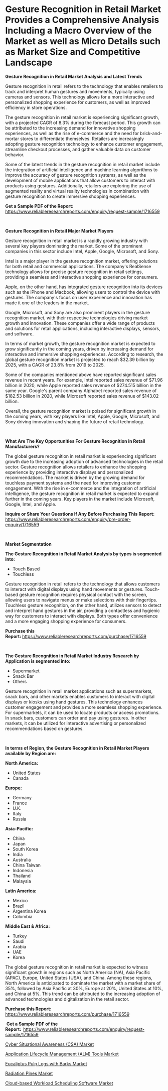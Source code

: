<p><h1>Gesture Recognition in Retail Market Provides a Comprehensive Analysis Including a Macro Overview of the Market as well as Micro Details such as Market Size and Competitive Landscape</h1></p><p><strong>Gesture Recognition in Retail Market Analysis and Latest Trends</strong></p>
<p><p>Gesture recognition in retail refers to the technology that enables retailers to track and interpret human gestures and movements, typically using cameras and sensors. This technology allows for a more interactive and personalized shopping experience for customers, as well as improved efficiency in store operations.</p><p>The gesture recognition in retail market is experiencing significant growth, with a projected CAGR of 8.3% during the forecast period. This growth can be attributed to the increasing demand for innovative shopping experiences, as well as the rise of e-commerce and the need for brick-and-mortar stores to differentiate themselves. Retailers are increasingly adopting gesture recognition technology to enhance customer engagement, streamline checkout processes, and gather valuable data on customer behavior.</p><p>Some of the latest trends in the gesture recognition in retail market include the integration of artificial intelligence and machine learning algorithms to improve the accuracy of gesture recognition systems, as well as the development of mobile applications that allow customers to interact with products using gestures. Additionally, retailers are exploring the use of augmented reality and virtual reality technologies in combination with gesture recognition to create immersive shopping experiences.</p></p>
<p><strong>Get a Sample PDF of the Report:&nbsp;</strong> <a href="https://www.reliableresearchreports.com/enquiry/request-sample/1716559">https://www.reliableresearchreports.com/enquiry/request-sample/1716559</a></p>
<p>&nbsp;</p>
<p><strong>Gesture Recognition in Retail Major Market Players</strong></p>
<p><p>Gesture recognition in retail market is a rapidly growing industry with several key players dominating the market. Some of the prominent companies in this sector include Intel, Apple, Google, Microsoft, and Sony.</p><p>Intel is a major player in the gesture recognition market, offering solutions for both retail and commercial applications. The company's RealSense technology allows for precise gesture recognition in retail settings, providing a seamless and interactive shopping experience for consumers.</p><p>Apple, on the other hand, has integrated gesture recognition into its devices such as the iPhone and Macbook, allowing users to control the device with gestures. The company's focus on user experience and innovation has made it one of the leaders in the market.</p><p>Google, Microsoft, and Sony are also prominent players in the gesture recognition market, with their respective technologies driving market growth and innovation. These companies offer a wide range of products and solutions for retail applications, including interactive displays, sensors, and software.</p><p>In terms of market growth, the gesture recognition market is expected to grow significantly in the coming years, driven by increasing demand for interactive and immersive shopping experiences. According to research, the global gesture recognition market is projected to reach $32.39 billion by 2025, with a CAGR of 23.8% from 2019 to 2025.</p><p>Some of the companies mentioned above have reported significant sales revenue in recent years. For example, Intel reported sales revenue of $71.96 billion in 2020, while Apple reported sales revenue of $274.515 billion in the same year. Google's parent company Alphabet reported sales revenue of $182.53 billion in 2020, while Microsoft reported sales revenue of $143.02 billion. </p><p>Overall, the gesture recognition market is poised for significant growth in the coming years, with key players like Intel, Apple, Google, Microsoft, and Sony driving innovation and shaping the future of retail technology.</p></p>
<p>&nbsp;</p>
<p><strong>What Are The Key Opportunities For Gesture Recognition in Retail Manufacturers?</strong></p>
<p><p>The global gesture recognition in retail market is experiencing significant growth due to the increasing adoption of advanced technologies in the retail sector. Gesture recognition allows retailers to enhance the shopping experience by providing interactive displays and personalized recommendations. The market is driven by the growing demand for touchless payment systems and the need for improving customer engagement. With the rise in e-commerce and the integration of artificial intelligence, the gesture recognition in retail market is expected to expand further in the coming years. Key players in the market include Microsoft, Google, Intel, and Apple.</p></p>
<p><strong>Inquire or Share Your Questions If Any Before Purchasing This Report:</strong> <a href="https://www.reliableresearchreports.com/enquiry/pre-order-enquiry/1716559">https://www.reliableresearchreports.com/enquiry/pre-order-enquiry/1716559</a></p>
<p>&nbsp;</p>
<p><strong>Market Segmentation</strong></p>
<p><strong>The Gesture Recognition in Retail Market Analysis by types is segmented into:</strong></p>
<p><ul><li>Touch Based</li><li>Touchless</li></ul></p>
<p><p>Gesture recognition in retail refers to the technology that allows customers to interact with digital displays using hand movements or gestures. Touch-based gesture recognition requires physical contact with the screen, allowing users to navigate menus or make selections with their fingertips. Touchless gesture recognition, on the other hand, utilizes sensors to detect and interpret hand gestures in the air, providing a contactless and hygienic way for customers to interact with displays. Both types offer convenience and a more engaging shopping experience for consumers.</p></p>
<p><strong>Purchase this Report:&nbsp;</strong><a href="https://www.reliableresearchreports.com/purchase/1716559">https://www.reliableresearchreports.com/purchase/1716559</a></p>
<p>&nbsp;</p>
<p><strong>The Gesture Recognition in Retail Market Industry Research by Application is segmented into:</strong></p>
<p><ul><li>Supermarket</li><li>Snack Bar</li><li>Others</li></ul></p>
<p><p>Gesture recognition in retail market applications such as supermarkets, snack bars, and other markets enables customers to interact with digital displays or kiosks using hand gestures. This technology enhances customer engagement and provides a more seamless shopping experience. For supermarkets, it can be used to locate products or access promotions. In snack bars, customers can order and pay using gestures. In other markets, it can be utilized for interactive advertising or personalized recommendations based on gestures.</p></p>
<p>&nbsp;</p>
<p><strong>In terms of Region, the Gesture Recognition in Retail Market Players available by Region are:</strong></p>
<p>
    <p> <strong> North America: </strong>
        <ul>
            <li>United States</li>
            <li>Canada</li>
        </ul>
        </p> 
    <p> <strong> Europe: </strong>
        <ul>
            <li>Germany</li>
            <li>France</li>
            <li>U.K.</li>
            <li>Italy</li>
            <li>Russia</li>
        </ul>
        </p> 
    <p> <strong> Asia-Pacific: </strong>
        <ul>
            <li>China</li>
            <li>Japan</li>
            <li>South Korea</li>
            <li>India</li>
            <li>Australia</li>
            <li>China Taiwan</li>
            <li>Indonesia</li>
            <li>Thailand</li>
            <li>Malaysia</li>
        </ul>
        </p> 
    <p> <strong> Latin America: </strong>
        <ul>
            <li>Mexico</li>
            <li>Brazil</li>
            <li>Argentina Korea</li>
            <li>Colombia</li>
        </ul>
        </p> 
    <p> <strong> Middle East & Africa: </strong>
        <ul>
            <li>Turkey</li>
            <li>Saudi</li>
            <li>Arabia</li>
            <li>UAE</li>
            <li>Korea</li>
        </ul>
    </p>
    </p>
<p><p>The global gesture recognition in retail market is expected to witness significant growth in regions such as North America (NA), Asia Pacific (APAC), Europe, United States (USA), and China. Among these regions, North America is anticipated to dominate the market with a market share of 35%, followed by Asia Pacific at 30%, Europe at 20%, United States at 10%, and China at 5%. This trend can be attributed to the increasing adoption of advanced technologies and digitalization in the retail sector.</p></p>
<p><strong>Purchase this Report: </strong><a href="https://www.reliableresearchreports.com/purchase/1716559">https://www.reliableresearchreports.com/purchase/1716559</a></p>
<p>&nbsp;<strong>Get a Sample PDF of the Report:&nbsp;&nbsp;</strong><a href="https://www.reliableresearchreports.com/enquiry/request-sample/1716559">https://www.reliableresearchreports.com/enquiry/request-sample/1716559</a></p>
<p><strong></strong></p>
<p><p><a href="https://medium.com/@raymondgray765/cyber-situational-awareness-csa-market-share-evolution-and-market-growth-trends-2024-2031-00ed2df33519">Cyber Situational Awareness (CSA) Market</a></p><p><a href="https://medium.com/@raymondgray765/application-lifecycle-management-alm-tools-market-analysis-and-sze-forecasted-for-period-from-e8644dfef053">Application Lifecycle Management (ALM) Tools Market</a></p><p><a href="https://github.com/beatblasta/Market-Research-Report-List-2/blob/main/eucaliptus-pulp-logs-with-barks-market.md">Eucaliptus Pulp Logs with Barks Market</a></p><p><a href="https://github.com/shotows/Market-Research-Report-List-1/blob/main/radiation-pines-market.md">Radiation Pines Market</a></p><p><a href="https://medium.com/@raymondgray765/cloud-based-workload-scheduling-software-market-insight-market-trends-growth-forecasted-from-92e9e3669285">Cloud-based Workload Scheduling Software Market</a></p></p>